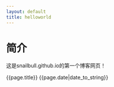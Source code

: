 ```yaml
---
layout: default
title: helloworld
---
```


# 简介
这是snailbull.github.io的第一个博客网页！

{{page.title}} {{page.date|date_to_string}}